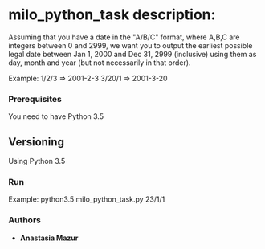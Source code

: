 # milo_python_task description:
Assuming that you have a date in the "A/B/C" format, where A,B,C are integers between
0 and 2999, we want you to output the earliest possible legal date between Jan 1, 2000 and
Dec 31, 2999 (inclusive) using them as day, month and year (but not necessarily in that order).

Example:
1/2/3 => 2001-2-3
3/20/1 => 2001-3-20

### Prerequisites
You need to have Python 3.5
## Versioning
Using Python 3.5

### Run 
Example:
python3.5 milo_python_task.py 23/1/1

### Authors
* **Anastasia Mazur**
